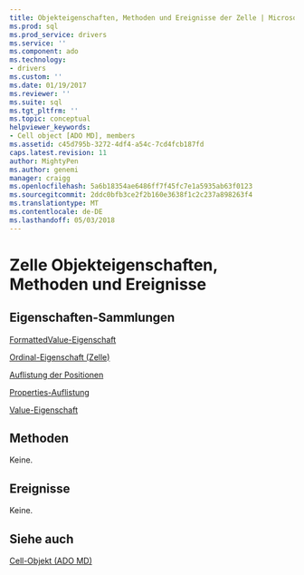 ```yaml
---
title: Objekteigenschaften, Methoden und Ereignisse der Zelle | Microsoft Docs
ms.prod: sql
ms.prod_service: drivers
ms.service: ''
ms.component: ado
ms.technology:
- drivers
ms.custom: ''
ms.date: 01/19/2017
ms.reviewer: ''
ms.suite: sql
ms.tgt_pltfrm: ''
ms.topic: conceptual
helpviewer_keywords:
- Cell object [ADO MD], members
ms.assetid: c45d795b-3272-4df4-a54c-7cd4fcb187fd
caps.latest.revision: 11
author: MightyPen
ms.author: genemi
manager: craigg
ms.openlocfilehash: 5a6b18354ae6486ff7f45fc7e1a5935ab63f0123
ms.sourcegitcommit: 2ddc0bfb3ce2f2b160e3638f1c2c237a898263f4
ms.translationtype: MT
ms.contentlocale: de-DE
ms.lasthandoff: 05/03/2018
---
```

# <a name="cell-object-properties-methods-and-events"></a>Zelle Objekteigenschaften, Methoden und Ereignisse
## <a name="propertiescollections"></a>Eigenschaften-Sammlungen  
 [FormattedValue-Eigenschaft](../../../ado/reference/ado-md-api/formattedvalue-property-ado-md.md)  
  
 [Ordinal-Eigenschaft (Zelle)](../../../ado/reference/ado-md-api/ordinal-property-ado-md-cell.md)  
  
 [Auflistung der Positionen](../../../ado/reference/ado-md-api/positions-collection-ado-md.md)  
  
 [Properties-Auflistung](../../../ado/reference/ado-api/properties-collection-ado.md)  
  
 [Value-Eigenschaft](../../../ado/reference/ado-md-api/value-property-ado-md.md)  
  
## <a name="methods"></a>Methoden  
 Keine.  
  
## <a name="events"></a>Ereignisse  
 Keine.  
  
## <a name="see-also"></a>Siehe auch  
 [Cell-Objekt (ADO MD)](../../../ado/reference/ado-md-api/cell-object-ado-md.md)
